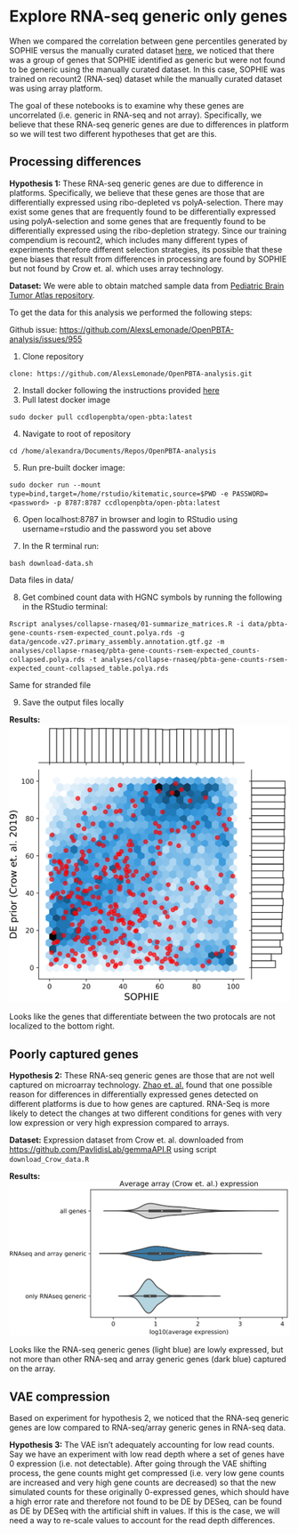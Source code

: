 # Explore RNA-seq generic only genes

When we compared the correlation between gene percentiles generated by SOPHIE versus the manually curated dataset [here](https://github.com/greenelab/generic-expression-patterns/blob/master/human_general_analysis/gene_ranking_log2FoldChange.svg), we noticed that there was a group of genes that SOPHIE identified as generic but were not found to be generic using the manually curated dataset.
In this case, SOPHIE was trained on recount2 (RNA-seq) dataset while the manually curated dataset was using array platform.

The goal of these notebooks is to examine why these genes are uncorrelated (i.e. generic in RNA-seq and not array).
Specifically, we believe that these RNA-seq generic genes are due to differences in platform so we will test two different hypotheses that get are this.

## Processing differences

**Hypothesis 1:** These RNA-seq generic genes are due to difference in platforms.
Specifically, we believe that these genes are those that are differentially expressed using ribo-depleted vs polyA-selection.
There may exist some genes that are frequently found to be differentially expressed using polyA-selection and some genes that are frequently found to be differentially expressed using the ribo-depletion strategy.
Since our training compendium is recount2, which includes many different types of experiments therefore different selection strategies, its possible that these gene biases that result from differences in processing are found by SOPHIE but not found by Crow et. al. which uses array technology.

**Dataset:**
We were able to obtain matched sample data from [Pediatric Brain Tumor Atlas repository](https://github.com/AlexsLemonade/OpenPBTA-analysis).

To get the data for this analysis we performed the following steps:

Github issue: https://github.com/AlexsLemonade/OpenPBTA-analysis/issues/955

1. Clone repository
```
clone: https://github.com/AlexsLemonade/OpenPBTA-analysis.git
```
2. Install docker following the instructions provided [here](https://docs.docker.com/buildx/working-with-buildx/)
3. Pull latest docker image
```
sudo docker pull ccdlopenpbta/open-pbta:latest
```
4. Navigate to root of repository
```
cd /home/alexandra/Documents/Repos/OpenPBTA-analysis
```
5. Run pre-built docker image:
```
sudo docker run --mount type=bind,target=/home/rstudio/kitematic,source=$PWD -e PASSWORD=<password> -p 8787:8787 ccdlopenpbta/open-pbta:latest
```
6. Open localhost:8787 in browser and login to RStudio using username=rstudio and the password you set above

7. In the R terminal run:
```
bash download-data.sh
```
Data files in data/

8. Get combined count data with HGNC symbols by running the following in the RStudio terminal:
```
Rscript analyses/collapse-rnaseq/01-summarize_matrices.R -i data/pbta-gene-counts-rsem-expected_count.polya.rds -g data/gencode.v27.primary_assembly.annotation.gtf.gz -m analyses/collapse-rnaseq/pbta-gene-counts-rsem-expected_counts-collapsed.polya.rds -t analyses/collapse-rnaseq/pbta-gene-counts-rsem-expected_count-collapsed_table.polya.rds
```
Same for stranded file

9. Save the output files locally

**Results:**
![hypothesis_1](https://github.com/greenelab/generic-expression-patterns/blob/master/explore_RNAseq_only_generic_genes/gene_ranking_log2FoldChange_highlight_polyA_vs_ribo.svg)

Looks like the genes that differentiate between the two protocals are not localized to the bottom right.

## Poorly captured genes

**Hypothesis 2:** These RNA-seq generic genes are those that are not well captured on microarray technology.
[Zhao et. al.](https://www.ncbi.nlm.nih.gov/pmc/articles/PMC3894192/) found that one possible reason for differences in differentially expressed genes detected on different platforms is due to how genes are captured.
RNA-Seq is more likely to detect the changes at two different conditions for genes with very low expression or very high expression compared to arrays.

**Dataset:**
Expression dataset from Crow et. al. downloaded from https://github.com/PavlidisLab/gemmaAPI.R using script `download_Crow_data.R`

**Results:**
![hypothesis_2](https://github.com/greenelab/generic-expression-patterns/blob/master/explore_RNAseq_only_generic_genes/array_expression_dist_gene_groups_highlight.svg)

Looks like the RNA-seq generic genes (light blue) are lowly expressed, but not more than other RNA-seq and array generic genes (dark blue) captured on the array.

## VAE compression

Based on experiment for hypothesis 2, we noticed that the RNA-seq generic genes are low compared to RNA-seq/array generic genes in RNA-seq data.

**Hypothesis 3:** The VAE isn’t adequately accounting for low read counts.
Say we have an experiment with low read depth where a set of genes have 0 expression (i.e. not detectable).
After going through the VAE shifting process, the gene counts might get compressed (i.e. very low gene counts are increased and very high gene counts are decreased) so that the new simulated counts for these originally 0-expressed genes, which should have a high error rate and therefore not found to be DE by DESeq, can be found as DE by DESeq with the artificial shift in values.
If this is the case, we will need a way to re-scale values to account for the read depth differences.
